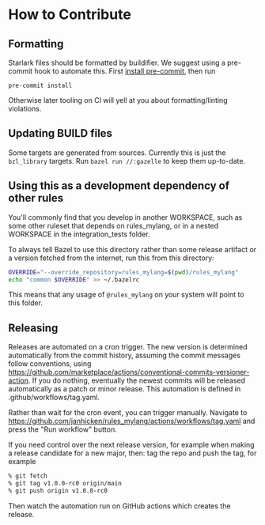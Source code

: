 # How to Contribute

## Formatting

Starlark files should be formatted by buildifier.
We suggest using a pre-commit hook to automate this.
First [install pre-commit](https://pre-commit.com/#installation),
then run

```shell
pre-commit install
```

Otherwise later tooling on CI will yell at you about formatting/linting violations.

## Updating BUILD files

Some targets are generated from sources.
Currently this is just the `bzl_library` targets.
Run `bazel run //:gazelle` to keep them up-to-date.

## Using this as a development dependency of other rules

You'll commonly find that you develop in another WORKSPACE, such as
some other ruleset that depends on rules_mylang, or in a nested
WORKSPACE in the integration_tests folder.

To always tell Bazel to use this directory rather than some release
artifact or a version fetched from the internet, run this from this
directory:

```sh
OVERRIDE="--override_repository=rules_mylang=$(pwd)/rules_mylang"
echo "common $OVERRIDE" >> ~/.bazelrc
```

This means that any usage of `@rules_mylang` on your system will point to this folder.

## Releasing

Releases are automated on a cron trigger.
The new version is determined automatically from the commit history, assuming the commit messages follow conventions, using
https://github.com/marketplace/actions/conventional-commits-versioner-action.
If you do nothing, eventually the newest commits will be released automatically as a patch or minor release.
This automation is defined in .github/workflows/tag.yaml.

Rather than wait for the cron event, you can trigger manually. Navigate to
https://github.com/janhicken/rules_mylang/actions/workflows/tag.yaml
and press the "Run workflow" button.

If you need control over the next release version, for example when making a release candidate for a new major,
then: tag the repo and push the tag, for example

```sh
% git fetch
% git tag v1.0.0-rc0 origin/main
% git push origin v1.0.0-rc0
```

Then watch the automation run on GitHub actions which creates the release.
